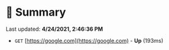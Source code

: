 # 📖 Summary
Last updated: **4/24/2021, 2:46:36 PM**

- `GET` [https://google.com](https://google.com) - **Up** (193ms)

